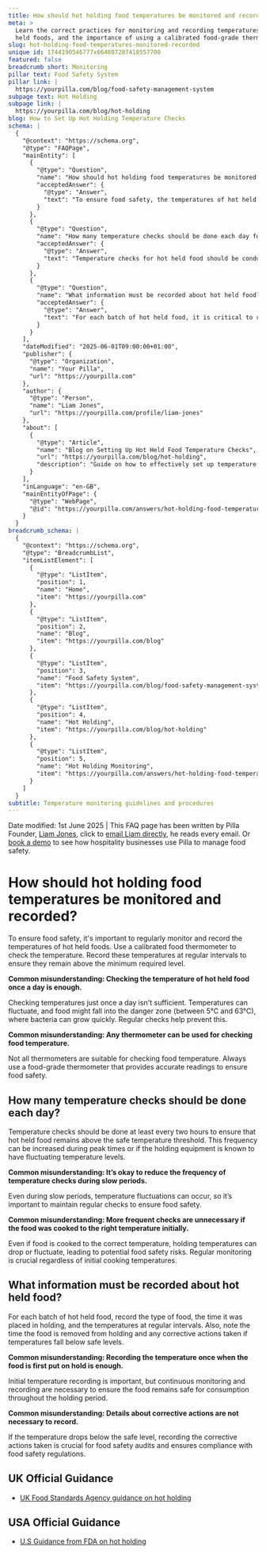 ```yaml
---
title: How should hot holding food temperatures be monitored and recorded?
meta: >
  Learn the correct practices for monitoring and recording temperatures of hot
  held foods, and the importance of using a calibrated food-grade thermometer.
slug: hot-holding-food-temperatures-monitored-recorded
unique id: 1744190546777x664087287418557700
featured: false
breadcrumb short: Monitoring
pillar text: Food Safety System
pillar link: |
  https://yourpilla.com/blog/food-safety-management-system
subpage text: Hot Holding
subpage link: |
  https://yourpilla.com/blog/hot-holding
blog: How to Set Up Hot Holding Temperature Checks
schema: |
  {
    "@context": "https://schema.org",
    "@type": "FAQPage",
    "mainEntity": [
      {
        "@type": "Question",
        "name": "How should hot holding food temperatures be monitored and recorded?",
        "acceptedAnswer": {
          "@type": "Answer",
          "text": "To ensure food safety, the temperatures of hot held foods must be regularly monitored and recorded using a calibrated food thermometer. It is important to record these temperatures at regular intervals to ensure they do not fall below the minimum required safety level."
        }
      },
      {
        "@type": "Question",
        "name": "How many temperature checks should be done each day for hot held food?",
        "acceptedAnswer": {
          "@type": "Answer",
          "text": "Temperature checks for hot held food should be conducted at least every two hours to ensure the food remains above the safe temperature threshold. The frequency of checks may need to be increased during peak times or if the holding equipment is known to have fluctuating temperature levels."
        }
      },
      {
        "@type": "Question",
        "name": "What information must be recorded about hot held food?",
        "acceptedAnswer": {
          "@type": "Answer",
          "text": "For each batch of hot held food, it is critical to record the type of food, the time it was placed in holding, and the temperatures at regular intervals. Additionally, the time the food is removed from holding and any corrective actions taken if temperatures fall below safe levels must also be documented."
        }
      }
    ],
    "dateModified": "2025-06-01T09:00:00+01:00",
    "publisher": {
      "@type": "Organization",
      "name": "Your Pilla",
      "url": "https://yourpilla.com"
    },
    "author": {
      "@type": "Person",
      "name": "Liam Jones",
      "url": "https://yourpilla.com/profile/liam-jones"
    },
    "about": [
      {
        "@type": "Article",
        "name": "Blog on Setting Up Hot Held Food Temperature Checks",
        "url": "https://yourpilla.com/blog/hot-holding",
        "description": "Guide on how to effectively set up temperature monitoring for hot held foods to ensure compliance and safety."
      }
    ],
    "inLanguage": "en-GB",
    "mainEntityOfPage": {
      "@type": "WebPage",
      "@id": "https://yourpilla.com/answers/hot-holding-food-temperatures-monitored-recorded"
    }
  }
breadcrumb_schema: |
  {
    "@context": "https://schema.org",
    "@type": "BreadcrumbList",
    "itemListElement": [
      {
        "@type": "ListItem",
        "position": 1,
        "name": "Home",
        "item": "https://yourpilla.com"
      },
      {
        "@type": "ListItem",
        "position": 2,
        "name": "Blog",
        "item": "https://yourpilla.com/blog"
      },
      {
        "@type": "ListItem",
        "position": 3,
        "name": "Food Safety System",
        "item": "https://yourpilla.com/blog/food-safety-management-system"
      },
      {
        "@type": "ListItem",
        "position": 4,
        "name": "Hot Holding",
        "item": "https://yourpilla.com/blog/hot-holding"
      },
      {
        "@type": "ListItem",
        "position": 5,
        "name": "Hot Holding Monitoring",
        "item": "https://yourpilla.com/answers/hot-holding-food-temperatures-monitored-recorded"
      }
    ]
  }
subtitle: Temperature monitoring guidelines and procedures
---
```


Date modified: 1st June 2025 | This FAQ page has been written by Pilla Founder, [Liam Jones](https://yourpilla.com/profile/liam-jones), click to [email Liam directly](https://mailto:liam@yourpilla.com/), he reads every email. Or [book a demo](https://calendly.com/pilla/demo) to see how hospitality businesses use Pilla to manage food safety.

# How should hot holding food temperatures be monitored and recorded?

To ensure food safety, it's important to regularly monitor and record the temperatures of hot held foods. Use a calibrated food thermometer to check the temperature. Record these temperatures at regular intervals to ensure they remain above the minimum required level.

**Common misunderstanding: Checking the temperature of hot held food once a day is enough.**

Checking temperatures just once a day isn't sufficient. Temperatures can fluctuate, and food might fall into the danger zone (between 5°C and 63°C), where bacteria can grow quickly. Regular checks help prevent this.

**Common misunderstanding: Any thermometer can be used for checking food temperature.**

Not all thermometers are suitable for checking food temperature. Always use a food-grade thermometer that provides accurate readings to ensure food safety.

## How many temperature checks should be done each day?

Temperature checks should be done at least every two hours to ensure that hot held food remains above the safe temperature threshold. This frequency can be increased during peak times or if the holding equipment is known to have fluctuating temperature levels.

**Common misunderstanding: It’s okay to reduce the frequency of temperature checks during slow periods.**

Even during slow periods, temperature fluctuations can occur, so it’s important to maintain regular checks to ensure food safety.

**Common misunderstanding: More frequent checks are unnecessary if the food was cooked to the right temperature initially.**

Even if food is cooked to the correct temperature, holding temperatures can drop or fluctuate, leading to potential food safety risks. Regular monitoring is crucial regardless of initial cooking temperatures.

## What information must be recorded about hot held food?

For each batch of hot held food, record the type of food, the time it was placed in holding, and the temperatures at regular intervals. Also, note the time the food is removed from holding and any corrective actions taken if temperatures fall below safe levels.

**Common misunderstanding: Recording the temperature once when the food is first put on hold is enough.**

Initial temperature recording is important, but continuous monitoring and recording are necessary to ensure the food remains safe for consumption throughout the holding period.

**Common misunderstanding: Details about corrective actions are not necessary to record.**

If the temperature drops below the safe level, recording the corrective actions taken is crucial for food safety audits and ensures compliance with food safety regulations.

## UK Official Guidance

-   [UK Food Standards Agency guidance on hot holding](https://www.food.gov.uk/sites/default/files/media/document/hot-holding.pdf)

## USA Official Guidance

-   [U.S Guidance from FDA on hot holding](https://www.fda.gov/media/84739/download#:~:text=Hot%20foods%20should%20be%20kept,140%20%C2%B0F%20or%20warmer.&text=Use%20a%20food%20thermometer%20to,slow%20cookers%2C%20and%20warming%20trays.)
